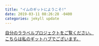 ```yaml
---
title: "イムのギットにようこそ!"
date: 2019-03-11 08:26:28 -0400
categories: jekyll update
---
```

[自分のララベルプロジェクトをご覧ください。](http://13.231.107.102/)  
[こちらは私のギットハブでございます。](https://github.com/sungminlim89)
